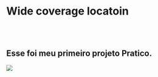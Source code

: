 <h1>Wide coverage locatoin</h1>
<br>
<br>
<h2>Esse foi meu primeiro projeto Pratico.</h2>

<img src="https://github.com/MuriloGatto/Wide-coverage-locatoin/blob/main/Assets/Wide%20coverage%20locatoin%20web.jpg?raw=true"/>

